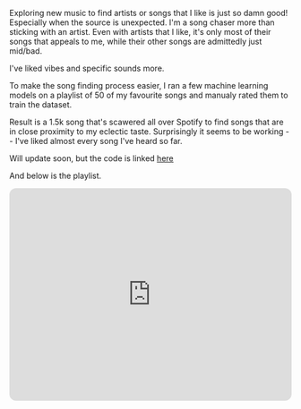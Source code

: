 Exploring new music to find artists or songs that I like is just so damn good! Especially when the source is unexpected. 
I'm a song chaser more than sticking with an artist. Even with artists that I like, it's only most of their songs that appeals to me, while their other songs are admittedly just mid/bad. 

I've liked vibes and specific sounds more. 


To make the song finding process easier, I ran a few machine learning models on a playlist of 50 of my favourite songs and manualy rated them to train the dataset. 

Result is a 1.5k song that's scawered all over Spotify to find songs that are in close proximity to my eclectic taste. 
Surprisingly it seems to be working -- I've liked almost every song I've heard so far.


Will update soon, but the code is linked [here](https://github.com/amenti4k/add-musik)

And below is the playlist. 
<iframe style="border-radius:12px" 
src="https://open.spotify.com/embed/playlist/3YQAHE3ao3IrDPbeTiVMEO?
utm_source=generator&theme=0" width="100%" height="380" frameBorder="0" 
allowfullscreen="" allow="autoplay; clipboard-write; encrypted-media; 
fullscreen; picture-in-picture"></iframe>
